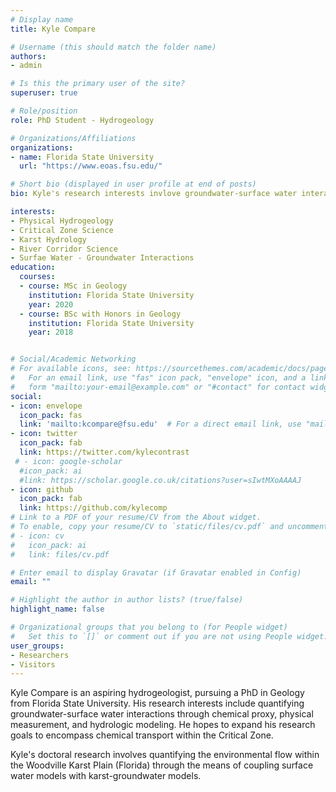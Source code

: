 ```yaml
---
# Display name
title: Kyle Compare

# Username (this should match the folder name)
authors:
- admin

# Is this the primary user of the site?
superuser: true

# Role/position
role: PhD Student - Hydrogeology

# Organizations/Affiliations
organizations:
- name: Florida State University
  url: "https://www.eoas.fsu.edu/"

# Short bio (displayed in user profile at end of posts)
bio: Kyle's research interests invlove groundwater-surface water interactions

interests:
- Physical Hydrogeology
- Critical Zone Science
- Karst Hydrology
- River Corridor Science
- Surfae Water - Groundwater Interactions
education:
  courses:
  - course: MSc in Geology
    institution: Florida State University
    year: 2020
  - course: BSc with Honors in Geology
    institution: Florida State University
    year: 2018


# Social/Academic Networking
# For available icons, see: https://sourcethemes.com/academic/docs/page-builder/#icons
#   For an email link, use "fas" icon pack, "envelope" icon, and a link in the
#   form "mailto:your-email@example.com" or "#contact" for contact widget.
social:
- icon: envelope
  icon_pack: fas
  link: 'mailto:kcompare@fsu.edu'  # For a direct email link, use "mailto:test@example.org".
- icon: twitter
  icon_pack: fab
  link: https://twitter.com/kylecontrast
 # - icon: google-scholar
  #icon_pack: ai
  #link: https://scholar.google.co.uk/citations?user=sIwtMXoAAAAJ
- icon: github
  icon_pack: fab
  link: https://github.com/kylecomp
# Link to a PDF of your resume/CV from the About widget.
# To enable, copy your resume/CV to `static/files/cv.pdf` and uncomment the lines below.
# - icon: cv
#   icon_pack: ai
#   link: files/cv.pdf

# Enter email to display Gravatar (if Gravatar enabled in Config)
email: ""

# Highlight the author in author lists? (true/false)
highlight_name: false

# Organizational groups that you belong to (for People widget)
#   Set this to `[]` or comment out if you are not using People widget.
user_groups:
- Researchers
- Visitors
---
```


Kyle Compare is an aspiring hydrogeologist, pursuing a PhD in Geology from Florida State University. His research interests include quantifying groundwater-surface water interactions through chemical proxy, physical measurement, and hydrologic modeling.  He hopes to expand his research goals to encompass chemical transport within the Critical Zone.

Kyle's doctoral research involves quantifying the environmental flow within the Woodville Karst Plain (Florida) through the means of coupling surface water models with karst-groundwater models.
